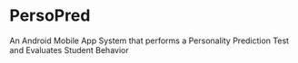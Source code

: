 # PersoPred
An Android Mobile App System that performs a Personality Prediction Test and Evaluates Student Behavior
